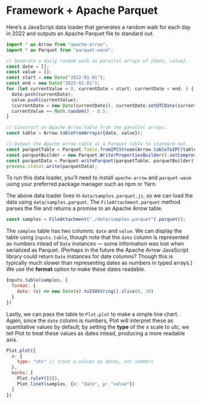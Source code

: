 # Framework + Apache Parquet

Here’s a JavaScript data loader that generates a random walk for each day in 2022 and outputs an Apache Parquet file to standard out.

```js run=false
import * as Arrow from "apache-arrow";
import * as Parquet from "parquet-wasm";

// Generate a daily random walk as parallel arrays of {date, value}.
const date = [];
const value = [];
const start = new Date("2022-01-01");
const end = new Date("2023-01-01");
for (let currentValue = 0, currentDate = start; currentDate < end; ) {
  date.push(currentDate);
  value.push(currentValue);
  (currentDate = new Date(currentDate)), currentDate.setUTCDate(currentDate.getUTCDate() + 1);
  currentValue += Math.random() - 0.5;
}

// Construct an Apache Arrow table from the parallel arrays.
const table = Arrow.tableFromArrays({date, value});

// Output the Apache Arrow table as a Parquet table to standard out.
const parquetTable = Parquet.Table.fromIPCStream(Arrow.tableToIPC(table, "stream"));
const parquetBuilder = new Parquet.WriterPropertiesBuilder().setCompression(Parquet.Compression.ZSTD).build();
const parquetData = Parquet.writeParquet(parquetTable, parquetBuilder);
process.stdout.write(parquetData);
```

<div class="note">

To run this data loader, you’ll need to install `apache-arrow` and `parquet-wasm` using your preferred package manager such as npm or Yarn.

</div>

The above data loader lives in `data/samples.parquet.js`, so we can load the data using `data/samples.parquet`. The `FileAttachment.parquet` method parses the file and returns a promise to an Apache Arrow table.

```js echo
const samples = FileAttachment("./data/samples.parquet").parquet();
```

The `samples` table has two columns: `date` and `value`. We can display the table using `Inputs.table`, though note that the `date` column is represented as numbers intead of `Date` instances — some information was lost when serialized as Parquet. (Perhaps in the future the Apache Arrow JavaScript library could return `Date` instances for date columns? Though this is typically much slower than representing dates as numbers in typed arrays.) We use the **format** option to make these dates readable.

```js echo
Inputs.table(samples, {
  format: {
    date: (x) => new Date(x).toISOString().slice(0, 10)
  }
})
```

Lastly, we can pass the table to `Plot.plot` to make a simple line chart. Again, since the `date` column is numbers, Plot will interpret these as quantitative values by default; by setting the **type** of the *x* scale to *utc*, we tell Plot to treat these values as dates intead, producing a more readable axis.

```js echo
Plot.plot({
  x: {
    type: "utc" // treat x-values as dates, not numbers
  },
  marks: [
    Plot.ruleY([0]),
    Plot.lineY(samples, {x: "date", y: "value"})
  ]
})
```
